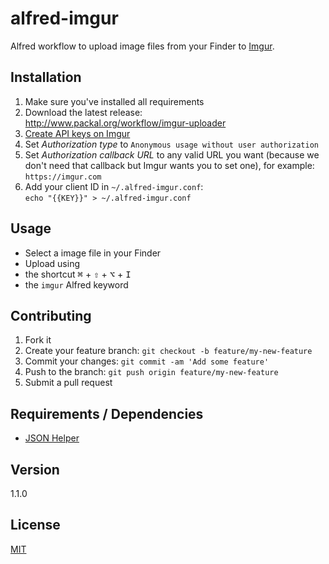 # alfred-imgur

Alfred workflow to upload image files from your Finder to [Imgur](https://imgur.com).

## Installation

1. Make sure you've installed all requirements
2. Download the latest release:  
  <http://www.packal.org/workflow/imgur-uploader>
3. [Create API keys on Imgur](http://api.imgur.com/oauth2/addclient)
 1. Set *Authorization type* to `Anonymous usage without user authorization`
 2. Set *Authorization callback URL* to any valid URL you want (because we don't need that callback but Imgur wants you to set one), for example: `https://imgur.com`
4. Add your client ID in `~/.alfred-imgur.conf`:  
  `echo "{{KEY}}" > ~/.alfred-imgur.conf`

## Usage

* Select a image file in your Finder
* Upload using
 * the shortcut <kbd>⌘</kbd> + <kbd>⇧</kbd> + <kbd>⌥</kbd> + <kbd>I</kbd>
 * the `imgur` Alfred keyword

## Contributing

1. Fork it
2. Create your feature branch: `git checkout -b feature/my-new-feature`
3. Commit your changes: `git commit -am 'Add some feature'`
4. Push to the branch: `git push origin feature/my-new-feature`
5. Submit a pull request

## Requirements / Dependencies

* [JSON Helper](http://www.appstore.com/mac/jsonhelperforapplescript)

## Version

1.1.0

## License

[MIT](LICENSE)

